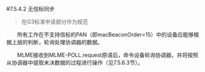 #7.5.4.2 无信标同步
>在G3标准中该部分作为规范

　　所有工作在不支持信标的PAN（即macBeaconOrder=15）中的设备应能够根据上层的判断，轮询处理协调器的数据。

　　MLME接收到MLME-POLL.request原语后，命令设备轮询协调器，并将按照从协调器中提取未决数据的过程进行操作（见7.5.6.3节）。
